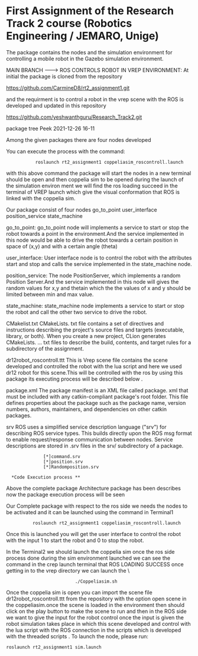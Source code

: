 # First Assignment of the Research Track 2 course (Robotics Engineering / JEMARO, Unige)

The package contains the nodes and the simulation environment for controlling a mobile robot in the Gazebo simulation environment.

MAIN BRANCH ---> ROS CONTROLS ROBOT IN VREP ENVIRONMENT:
At initial the package is cloned from the repository

https://github.com/CarmineD8/rt2_assignment1.git

and the requirment is to control a robot in the vrep scene with the ROS is developed and updated in this repository

https://github.com/yeshwanthguru/Research_Track2.git

package tree Peek 2021-12-26 16-11

Among the given packages there are four nodes developed

You can execute the process with the command:

               roslaunch rt2_assignment1 coppeliasim_roscontroll.launch
with this above command the package will start the nodes in a new terminal should be open and then coppelia sim to be opened during the launch of the simulation environ ment we will find the ros loading succeed in the terminal of VREP launch which give the visual conformation that ROS is linked with the coppelia sim.

Our package consist of four nodes
go_to_point
user_interface
position_service
state_machine

go_to_point:
go_to_point node will implements a service to start or stop the robot towards a point in the environment.And the service implemented in this node would be able to drive the robot towards a certain position in space of (x,y) and with a certain angle (theta)

user_interface:
User interface node is to control the robot with the attributes start and stop and calls the service implemented in the state_machine node.

position_service:
The node PositionServer, which implements a random Position Server.And the service implemented in this node will gives the random values for x,y and thetain which the the values of x and y should be limited between min and max value.

state_machine:
state_machine node implements a service to start or stop the robot and call the other two service to drive the robot.

CMakelist.txt
CMakeLists. txt file contains a set of directives and instructions describing the project's source files and targets (executable, library, or both). When you create a new project, CLion generates CMakeLists. ... txt files to describe the build, contents, and target rules for a subdirectory of the assignment.

dr12robot_roscontroll.ttt
This is Vrep scene file contains the scene developed and controlled the robot with the lua script and here we used dr12 robot for this scene.This will be controlled with the ros by using this package its executing process will be described below .

package.xml
The package manifest is an XML file called package. xml that must be included with any catkin-compliant package's root folder. This file defines properties about the package such as the package name, version numbers, authors, maintainers, and dependencies on other catkin packages.

srv
ROS uses a simplified service description language ("srv") for describing ROS service types. This builds directly upon the ROS msg format to enable request/response communication between nodes. Service descriptions are stored in .srv files in the srv/ subdirectory of a package.

                  [*]command.srv
                  [*]position.srv
                  [*]Randomposition.srv
                  
      *Code Execution process **
      
Above the complete package Architecture package has been describes now the package execution process will be seen

Our Complete package with respect to the ros side we needs the nodes to be activated and it can be launched using the command in Terminal1

              roslaunch rt2_assignment1 coppeliasim_roscontroll.launch
Once this is launched you will get the user interface to control the robot with the input 1 to start the robot and 0 to stop the robot.

In the Terminal2 we should launch the coppelia sim once the ros side process done during the sim environment launched we can see the command in the crep launch terminal that ROS LOADING SUCCESS once getting in to the vrep directory we can launch the \

                              ./Coppeliasim.sh 
Once the coppelia sim is open you can import the scene file dr12robot_roscontroll.ttt from the repository with the option open scene in the coppeliasim.once the scene is loaded in the environment then should click on the play button to make the scene to run and then in the ROS side we want to give the input for the robot control once the input is given the robot simulation takes place in which this scene developed and control with the lua script with the ROS connection in the scripts which is developed with the threaded scripts .
To launch the node, please run:
```
roslaunch rt2_assignment1 sim.launch
```

